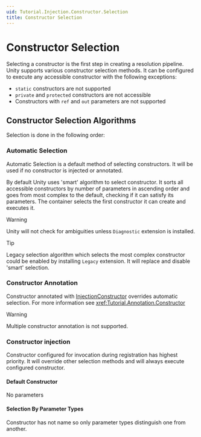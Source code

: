 ```yaml
---
uid: Tutorial.Injection.Constructor.Selection
title: Constructor Selection
---
```


# Constructor Selection

Selecting a constructor is the first step in creating a resolution pipeline. Unity supports various constructor selection methods. It can be configured to execute any accessible constructor with the following exceptions:

* `static` constructors are not supported
* `private` and `protected` constructors are not accessible
* Constructors with `ref` and `out` parameters are not supported

## Constructor Selection Algorithms

Selection is done in the following order:

### Automatic Selection

Automatic Selection is a default method of selecting constructors. It will be used if no constructor is injected or annotated.

By default Unity uses 'smart' algorithm to select constructor. It sorts all accessible constructors by number of parameters in ascending order and goes from most complex to the default, checking if it can satisfy its parameters. The container selects the first constructor it can create and executes it.

> [!WARNING]
> Unity will not check for ambiguities unless `Diagnostic` extension is installed.

> [!TIP]
> Legacy selection algorithm which selects the most complex constructor could be enabled by installing `Legacy` extension. It will replace and disable 'smart' selection.

### Constructor Annotation

Constructor annotated with [InjectionConstructor](xref:Unity.InjectionConstructorAttribute) overrides automatic selection. For more information see <xref:Tutorial.Annotation.Constructor>

> [!WARNING]
> Multiple constructor annotation is not supported.

### Constructor injection

Constructor configured for invocation during registration has highest priority. It will override other selection methods and will always execute configured constructor.



#### Default Constructor

No parameters

#### Selection By Parameter Types

Constructor has not name so only parameter types distinguish one from another.